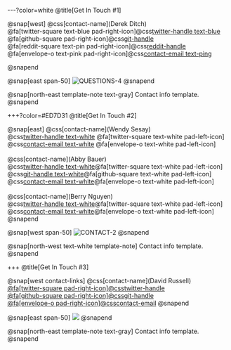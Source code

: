 ---?color=white
@title[Get In Touch #1]

@snap[west]
@css[contact-name](Derek Ditch)<br>
@fa[twitter-square text-blue pad-right-icon]@css[twitter-handle text-blue](@dcode)<br>
@fa[github-square pad-right-icon]@css[git-handle](dcode)<br>
@fa[reddit-square text-pin pad-right-icon]@css[reddit-handle](dcode)<br>
@fa[envelope-o text-pink pad-right-icon]@css[contact-email text-ping](derek@rocknsm.io)

@snapend

@snap[east span-50]
![QUESTIONS-4](template/img/questions-4.png)
@snapend

@snap[north-east template-note text-gray]
Contact info template.
@snapend


+++?color=#ED7D31
@title[Get In Touch #2]

@snap[east]
@css[contact-name](Wendy Sesay)<br>
@css[twitter-handle text-white](@wendy)
@fa[twitter-square text-white pad-left-icon]<br>
@css[contact-email text-white](wendy@gmail.com)
@fa[envelope-o text-white pad-left-icon]<br>
<br>
@css[contact-name](Abby Bauer)<br>
@css[twitter-handle text-white](@abbycode)@fa[twitter-square text-white pad-left-icon]<br>
@css[git-handle text-white](abbycode)@fa[github-square text-white pad-left-icon]<br>
@css[contact-email text-white](abcode@hotmail.com)@fa[envelope-o text-white pad-left-icon]<br>
<br>
@css[contact-name](Berry Nguyen)<br>
@css[twitter-handle text-white](@BerryNgu)@fa[twitter-square text-white pad-left-icon]<br>
@css[contact-email text-white](B.Nguyen@gmail.com)@fa[envelope-o text-white pad-left-icon]<br>
@snapend

@snap[west span-50]
![CONTACT-2](template/img/contact-2.png)
@snapend

@snap[north-west text-white template-note]
Contact info template.
@snapend


+++
@title[Get In Touch #3]

@snap[west contact-links]
@css[contact-name](David Russell)<br>
<a href="https://twitter.com/gitpitch">
@fa[twitter-square pad-right-icon]@css[twitter-handle](@gitpitch)
</a><br>
<a href="https://github.com/gitpitch/gitpitch">
@fa[github-square pad-right-icon]@css[git-handle](gitpitch)
</a><br>
<a href="mailto: david@gitpitch.com">
@fa[envelope-o pad-right-icon]@css[contact-email](david@gitpitch.com)
</a>
@snapend

@snap[east span-50]
![](template/img/contact-1.png)
@snapend

@snap[north-east template-note text-gray]
Contact info template.
@snapend

